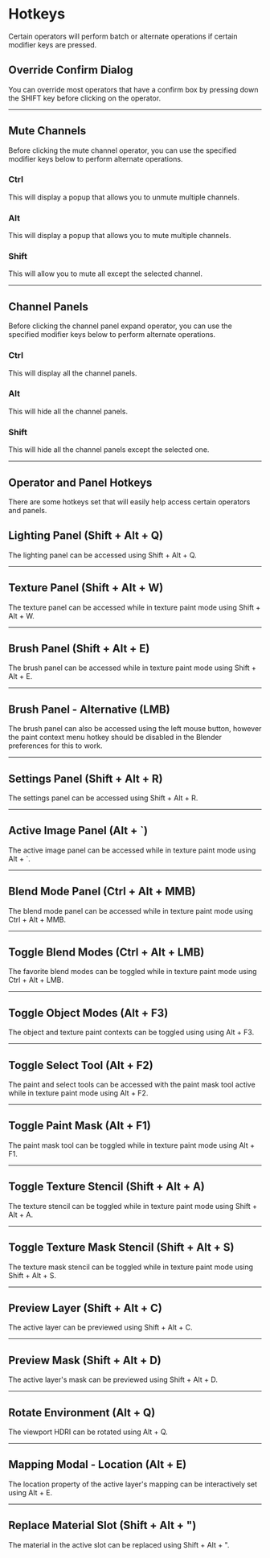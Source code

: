 # Hotkeys

Certain operators will perform batch or alternate operations if certain modifier keys are pressed.

## Override Confirm Dialog

You can override most operators that have a confirm box by pressing down the SHIFT key before clicking on the operator.

---

## Mute Channels

Before clicking the mute channel operator, you can use the specified modifier keys below to perform alternate operations.

### Ctrl

This will display a popup that allows you to unmute multiple channels.

### Alt

This will display a popup that allows you to mute multiple channels.

### Shift

This will allow you to mute all except the selected channel.

---

## Channel Panels

Before clicking the channel panel expand operator, you can use the specified modifier keys below to perform alternate operations.

### Ctrl

This will display all the channel panels.

### Alt

This will hide all the channel panels.

### Shift

This will hide all the channel panels except the selected one.

---

## Operator and Panel Hotkeys

There are some hotkeys set that will easily help access certain operators and panels.

## Lighting Panel (Shift + Alt + Q)

The lighting panel can be accessed using Shift + Alt + Q.

---

## Texture Panel (Shift + Alt + W)

The texture panel can be accessed while in texture paint mode using Shift + Alt + W.

---

## Brush Panel (Shift + Alt + E)

The brush panel can be accessed while in texture paint mode using Shift + Alt + E.

---

## Brush Panel - Alternative (LMB)

The brush panel can also be accessed using the left mouse button, however the paint context menu hotkey should be disabled in the Blender preferences for this to work.

---

## Settings Panel (Shift + Alt + R)

The settings panel can be accessed using Shift + Alt + R.

---

## Active Image Panel (Alt + `)

The active image panel can be accessed while in texture paint mode using Alt + `.

---

## Blend Mode Panel (Ctrl + Alt + MMB)

The blend mode panel can be accessed while in texture paint mode using Ctrl + Alt + MMB.

---

## Toggle Blend Modes (Ctrl + Alt + LMB)

The favorite blend modes can be toggled while in texture paint mode using Ctrl + Alt + LMB.

---

## Toggle Object Modes (Alt + F3)

The object and texture paint contexts can be toggled using using Alt + F3.

---

## Toggle Select Tool (Alt + F2)

The paint and select tools can be accessed with the paint mask tool active while in texture paint mode using Alt + F2.

---

## Toggle Paint Mask (Alt + F1)

The paint mask tool can be toggled while in texture paint mode using Alt + F1.

---

## Toggle Texture Stencil (Shift + Alt + A)

The texture stencil can be toggled while in texture paint mode using Shift + Alt + A.

---

## Toggle Texture Mask Stencil (Shift + Alt + S)

The texture mask stencil can be toggled while in texture paint mode using Shift + Alt + S.

---

## Preview Layer (Shift + Alt + C)

The active layer can be previewed using Shift + Alt + C.

---

## Preview Mask (Shift + Alt + D)

The active layer's mask can be previewed using Shift + Alt + D.

---

## Rotate Environment (Alt + Q)

The viewport HDRI can be rotated using Alt + Q.

---

## Mapping Modal - Location (Alt + E)

The location property of the active layer's mapping can be interactively set using Alt + E.

---

## Replace Material Slot (Shift + Alt + ")

The material in the active slot can be replaced using Shift + Alt + ".
